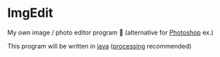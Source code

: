 # ImgEdit
My own image / photo editor program 📸 (alternative for <a href="https://www.adobe.com/africa/products/photoshop/landpb.html?mv=search&mv=search&sdid=LZ32SYVR&ef_id={gclid}:G:s&s_kwcid=AL!3085!3!513153279296!e!!g!!photoshop!12704501420!120097672546">Photoshop</a> ex.)

This program will be written in <a href="https://www.java.com/en/">java</a> (<a href="https://processing.org/">processing</a> recommended)
